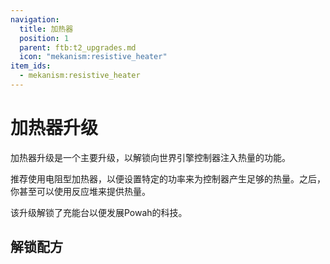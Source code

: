 ```yaml
---
navigation:
  title: 加热器
  position: 1
  parent: ftb:t2_upgrades.md
  icon: "mekanism:resistive_heater"
item_ids:
  - mekanism:resistive_heater
---
```

# 加热器升级

<ItemImage id="mekanism:resistive_heater" scale="3" />

<Color id="green">加热器</Color>升级是一个主要升级，以解锁向<Color id="gold">世界引擎控制器</Color>注入热量的功能。

推荐使用<Color id="green">电阻型加热器</Color>，以便设置特定的功率来为控制器产生足够的热量。之后，你甚至可以使用反应堆来提供热量。

该升级解锁了<Color id="gold">充能台</Color>以便发展<Color id="gold">Powah</Color>的科技。

## 解锁配方

<ItemGrid>
  <ItemIcon id="powah:energizing_orb" />
  <ItemIcon id="oritech:machine_core_7" />
  <ItemIcon id="oritech:promethium_axe" />
  <ItemIcon id="oritech:promethium_pickaxe" />
</ItemGrid>
